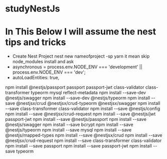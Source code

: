 # studyNestJs

# In This Below I will assume the nest tips and tricks

* Create Nest Project
nest new nameofproject -sp yarn
it mean skip node_modules install and ask 
* asynchronous = process.env.NODE_ENV === 'development' || process.env.NODE_ENV === 'dev';
* autoLoadEntities: true,


npm install @nestjs/passport passport passport-jwt class-validator class-transformer typeorm mysql reflect-metadata
npm install --save-dev @nestjs/swagger
npm install --save-dev @nestjs/typeorm
npm install --save @nestjsx/crud @nestjsx/crud-typeorm @nestjsx/swagger
npm install --save class-transformer class-validator
npm install --save @nestjs/config
npm install --save @nestjsx/crud-request
npm install --save @nestjs/jwt passport-jwt
npm install --save @nestjs/passport
npm install --save @nestjs/swagger
npm install --save bcrypt
npm install --save @nestjs/typeorm
npm install --save mysql
npm install --save @nestjs/mapped-types
npm install --save @nestjsx/crud
npm install --save @nestjsx/crud-request
npm install --save class-transformer class-validator
npm install --save passport
npm install --save passport-jwt
npm install --save typeorm

